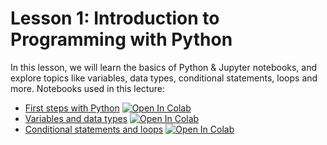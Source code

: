 # **Lesson 1: Introduction to Programming with Python**
In this lesson, we will learn the basics of Python & Jupyter notebooks, and explore topics like variables, data types, conditional statements, loops and more.
Notebooks used in this lecture:

* [First steps with Python](https://github.com/shreyagopal/Data-Analysis-with-Python-Zero-to-Pandas/blob/main/1.%20Lesson%201/first-steps-with-python-and-jupyter.ipynb) [![Open In Colab](https://colab.research.google.com/assets/colab-badge.svg)](https://colab.research.google.com/github/shreyagopal/Data-Analysis-with-Python-Zero-to-Pandas/blob/main/1.%20Lesson%201/first-steps-with-python-and-jupyter.ipynb)
* [Variables and data types](https://github.com/shreyagopal/Data-Analysis-with-Python-Zero-to-Pandas/blob/main/1.%20Lesson%201/python-variables-and-data-types.ipynb) [![Open In Colab](https://colab.research.google.com/assets/colab-badge.svg)](https://colab.research.google.com/github/shreyagopal/Data-Analysis-with-Python-Zero-to-Pandas/blob/main/1.%20Lesson%201/python-variables-and-data-types.ipynb)
* [Conditional statements and loops](https://github.com/shreyagopal/Data-Analysis-with-Python-Zero-to-Pandas/blob/main/1.%20Lesson%201/python-branching-and-loops.ipynb) [![Open In Colab](https://colab.research.google.com/assets/colab-badge.svg)](https://colab.research.google.com/github/shreyagopal/Data-Analysis-with-Python-Zero-to-Pandas/blob/main/1.%20Lesson%201/python-branching-and-loops.ipynb)
